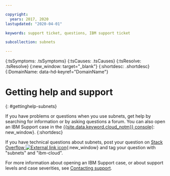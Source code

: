 ```yaml
---

copyright:
  years: 2017, 2020
lastupdated: "2020-04-01"

keywords: support ticket, questions, IBM support ticket

subcollection: subnets

---
```



{:tsSymptoms: .tsSymptoms}
{:tsCauses: .tsCauses}
{:tsResolve: .tsResolve}
{:new_window: target="_blank"}
{:shortdesc: .shortdesc}
{:DomainName: data-hd-keyref="DomainName"}

# Getting help and support
{: #gettinghelp-subnets}

If you have problems or questions when you use subnets, get help by searching for information or by asking questions a forum. You can also open an IBM Support case in the [{{site.data.keyword.cloud_notm}} console](https://{DomainName}/){: new_window}.
{:shortdesc}

If you have technical questions about subnets, post your question on [Stack Overflow ![External link icon](../../icons/launch-glyph.svg "External link icon")](https://stackoverflow.com/search?q=subnets+ibm-cloud){:new_window} and tag your question with "subnets" and "ibm-cloud".

For more information about opening an IBM Support case, or about support levels and case severities, see [Contacting support](/docs/get-support).
